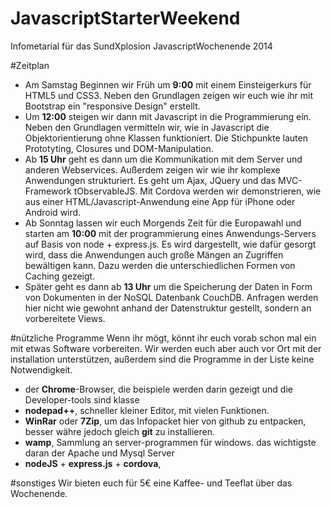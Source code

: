 JavascriptStarterWeekend
========================

Infometarial für das SundXplosion JavascriptWochenende 2014

#Zeitplan
* Am Samstag Beginnen wir Früh um **9:00** mit einem Einsteigerkurs für HTML5 und CSS3. Neben den Grundlagen zeigen wir euch wie ihr mit Bootstrap ein "responsive Design" erstellt.
* Um **12:00** steigen wir dann mit Javascript in die Programmierung ein. Neben den Grundlagen vermitteln wir, wie in Javascript die Objektorientierung ohne Klassen funktioniert. Die Stichpunkte lauten Prototyting, Closures und DOM-Manipulation.
* Ab **15 Uhr** geht es dann um die Kommunikation mit dem Server und anderen Webservices. Außerdem zeigen wir wie ihr komplexe Anwendungen strukturiert. Es geht um Ajax, JQuery und das MVC-Framework tObservableJS. Mit Cordova werden wir demonstrieren, wie aus einer HTML/Javascript-Anwendung eine App für iPhone oder Android wird.
* Ab Sonntag lassen wir euch Morgends Zeit für die Europawahl und starten am **10:00** mit der programmierung eines Anwendungs-Servers auf Basis von node + express.js. Es wird dargestellt, wie dafür gesorgt wird, dass die Anwendungen auch große Mängen an Zugriffen bewältigen kann. Dazu werden die unterschiedlichen Formen von Caching gezeigt.
* Später geht es dann ab **13 Uhr** um die Speicherung der Daten in Form von Dokumenten in der NoSQL Datenbank CouchDB. Anfragen werden hier nicht wie gewohnt anhand der Datenstruktur gestellt, sondern an vorbereitete Views.

#nützliche Programme
Wenn ihr mögt, könnt ihr euch vorab schon mal ein mit etwas Software vorbereiten. Wir werden euch aber auch vor Ort mit der installation unterstützen, außerdem sind die Programme in der Liste keine Notwendigkeit.

* der **Chrome**-Browser, die beispiele werden darin gezeigt und die Developer-tools sind klasse
* **nodepad++**, schneller kleiner Editor, mit vielen Funktionen. 
* **WinRar** oder **7Zip**, um das Infopacket hier von github zu entpacken, besser währe jedoch gleich **git** zu installieren. 
* **wamp**, Sammlung an server-programmen für windows. das wichtigste daran der Apache und Mysql Server
* **nodeJS** + **express.js** + **cordova**, 


#sonstiges
Wir bieten euch für 5€ eine Kaffee- und Teeflat über das Wochenende.


